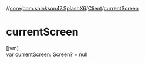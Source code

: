 //[core](../../../index.md)/[com.shinkson47.SplashX6](../index.md)/[Client](index.md)/[currentScreen](current-screen.md)

# currentScreen

[jvm]\
var [currentScreen](current-screen.md): Screen? = null

